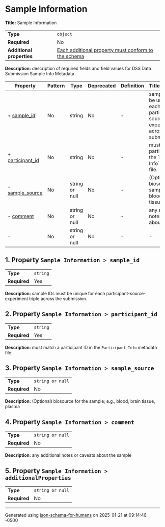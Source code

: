 # Sample Information

**Title:** Sample Information

|                           |                                                                              |
| ------------------------- | ---------------------------------------------------------------------------- |
| **Type**                  | `object`                                                                     |
| **Required**              | No                                                                           |
| **Additional properties** | [Each additional property must conform to the schema](#additionalProperties) |

**Description:** description of required fields and field values for DSS Data Submission Sample Info Metadata

| Property                             | Pattern | Type           | Deprecated | Definition | Title/Description                                                                              |
| ------------------------------------ | ------- | -------------- | ---------- | ---------- | ---------------------------------------------------------------------------------------------- |
| + [sample_id](#sample_id )           | No      | string         | No         | -          | sample IDs must be unique for each participant-source-experiment triple across the submission. |
| + [participant_id](#participant_id ) | No      | string         | No         | -          | must match a participant ID in the \`Participant Info\` metadata file.                         |
| - [sample_source](#sample_source )   | No      | string or null | No         | -          | (Optional) biosource for the sample; e.g., blood, brain tissue, plasma                         |
| - [comment](#comment )               | No      | string or null | No         | -          | any additional notes or caveats about the sample                                               |
| - [](#additionalProperties )         | No      | string or null | No         | -          | -                                                                                              |

## <a name="sample_id"></a>1. Property `Sample Information > sample_id`

|              |          |
| ------------ | -------- |
| **Type**     | `string` |
| **Required** | Yes      |

**Description:** sample IDs must be unique for each participant-source-experiment triple across the submission.

## <a name="participant_id"></a>2. Property `Sample Information > participant_id`

|              |          |
| ------------ | -------- |
| **Type**     | `string` |
| **Required** | Yes      |

**Description:** must match a participant ID in the `Participant Info` metadata file.

## <a name="sample_source"></a>3. Property `Sample Information > sample_source`

|              |                  |
| ------------ | ---------------- |
| **Type**     | `string or null` |
| **Required** | No               |

**Description:** (Optional) biosource for the sample; e.g., blood, brain tissue, plasma

## <a name="comment"></a>4. Property `Sample Information > comment`

|              |                  |
| ------------ | ---------------- |
| **Type**     | `string or null` |
| **Required** | No               |

**Description:** any additional notes or caveats about the sample

## <a name="additionalProperties"></a>5. Property `Sample Information > additionalProperties`

|              |                  |
| ------------ | ---------------- |
| **Type**     | `string or null` |
| **Required** | No               |

----------------------------------------------------------------------------------------------------------------------------
Generated using [json-schema-for-humans](https://github.com/coveooss/json-schema-for-humans) on 2025-01-21 at 09:14:46 -0500
